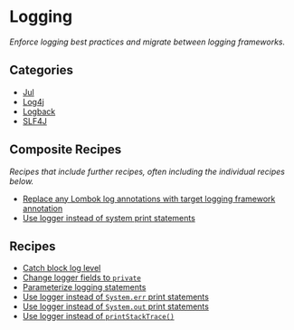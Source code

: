 # Logging

_Enforce logging best practices and migrate between logging frameworks._

## Categories

* [Jul](/recipes/java/logging/jul)
* [Log4j](/recipes/java/logging/log4j)
* [Logback](/recipes/java/logging/logback)
* [SLF4J](/recipes/java/logging/slf4j)

## Composite Recipes

_Recipes that include further recipes, often including the individual recipes below._

* [Replace any Lombok log annotations with target logging framework annotation](./changelomboklogannotation.md)
* [Use logger instead of system print statements](./systemprinttologging.md)

## Recipes

* [Catch block log level](./catchblockloglevel.md)
* [Change logger fields to `private`](./changeloggerstoprivate.md)
* [Parameterize logging statements](./parameterizedlogging.md)
* [Use logger instead of `System.err` print statements](./systemerrtologging.md)
* [Use logger instead of `System.out` print statements](./systemouttologging.md)
* [Use logger instead of `printStackTrace()`](./printstacktracetologerror.md)


